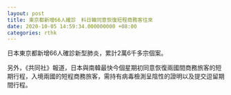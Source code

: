 ```yaml
---
layout: post
title: 東京都新增66人確診　料日韓同意恢復短程商務客往來
date: 2020-10-05 14:59:34.000000000 +08:00
categories: rthk
---
```


日本東京都新增66人確診新型肺炎，累計2萬6千多宗個案。

另外，《共同社》報道，日本與南韓最快今個星期初同意恢復兩國間商務旅客的短期行程，入境兩國的短程商務旅客，需持有病毒檢測呈陰性的證明以及提交逗留期間行程。
